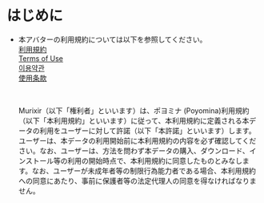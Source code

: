 # はじめに
- 本アバターの利用規約については以下を参照してください。<BR>
  [利用規約](Lisence/20250908110914vn3license_ja.pdf)<BR>
  [Terms of Use](Lisence/20250908110914vn3license_en.pdf)<BR>
  [이용약관 ](Lisence/20250908110914vn3license_ko.pdf)<BR>
  [使用条款](Lisence/20250908110914vn3license_zh.pdf)<BR>
  
  <BR>
  
  Murixir（以下「権利者」といいます）は、ポヨミナ (Poyomina)利用規約（以下「本利用規約」といいます）に従って、本利用規約に定義される本データの利用をユーザーに対して許諾（以下「本許諾」といいます）します。ユーザーは、本データの利用開始前に本利用規約の内容を必ず確認してください。なお、ユーザーは、方法を問わず本データの購入、ダウンロード、インストール等の利用の開始時点で、本利用規約に同意したものとみなします。なお、ユーザーが未成年者等の制限行為能力者である場合、本利用規約への同意にあたり、事前に保護者等の法定代理人の同意を得なければなりません。
  
  
